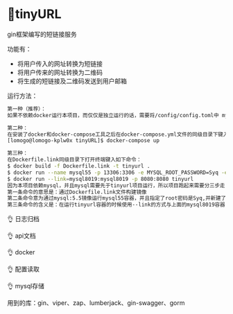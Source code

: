 # 🌻tinyURL
gin框架编写的短链接服务

功能有：

- 将用户传入的网址转换为短链接
- 将用户传来的网址转换为二维码
- 将生成的短链接及二维码发送到用户邮箱

运行方法：

```bash
第一种（推荐）：
如果不依赖docker运行本项目，而仅仅是独立运行的话，需要将/config/config.toml中 mysql配置中的host项改为:127.0.0.1。并且需要提前建立数据库:db_tiny_url。

第二种：
在安装了docker和docker-compose工具之后在docker-compose.yml文件的同级目录下键入如下命令（如果在win或者mac平台下运行，需要将Dockerfile文件中对应go编译参数的部分改变为编译的二进制可以运行在win或者mac平台的编译参数）：
[lomogo@lomogo-kplw0x tinyURL]$ docker-compose up

第三种：
在Dockerfile.link同级目录下打开终端键入如下命令：
$ docker build -f Dockerfile.link -t tinyurl .
$ docker run --name mysql55 -p 13306:3306 -e MYSQL_ROOT_PASSWORD=Syq -e MYSQL_DATABASE=db_tiny_url -v /home/lomogo/docker/mysql:/var/lib/mysql -d mysql:5.5
$ docker run --link=mysql8019:mysql8019 -p 8080:8080 tinyurl
因为本项目依赖mysql，并且mysql需要先于tinyurl项目运行，所以项目跑起来需要分三步走：
第一条命令的意思是：通过Dockerfile.link文件构建镜像
第二条命令意为通过mysql:5.5镜像运行mysql55容器，并且指定了root密码是Syq,并新建了数据库db_tiny_url
第三条命令的含义是：在运行tinyurl容器的时候使用--link的方式与上面的mysql8019容器关联起来。

```


👌	日志归档

👌	api文档

👌	docker

👌	配置读取

👌	mysql存储

用到的库：gin、viper、zap、lumberjack、gin-swagger、gorm

